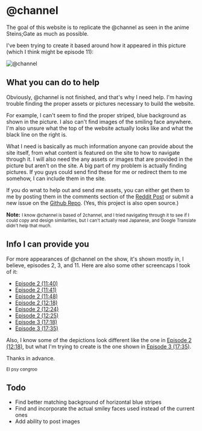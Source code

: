 <h1>@channel</h1>

<p>The goal of this website is to replicate the @channel as seen in the anime Steins;Gate as much as possible.</p>

<p>I've been trying to create it based around how it appeared in this picture (which I think might be episode 11):</p>

<p><img class="sample-photo" src="https://raw.githubusercontent.com/PiJoules/-channel/master/public/@channel.png" alt="@channel" /></p>

<h2>What you can do to help</h2>

<p>Obviously, @channel is not finished, and that's why I need help. I'm having trouble finding the proper assets or pictures necessary to build the website.</p>

<p>For example, I can't seem to find the proper striped, blue background as shown in the picture. I also can't find images of the smiling face anywhere. I'm also unsure what the top of the website actually looks like and what the black line on the right is.</p>

<p>What I need is basically as much information anyone can provide about the site itself, from what content is featured on the site to how to navigate through it. I will also need the any assets or images that are provided in the picture but aren't on the site. A big part of my problem is actually finding pictures. If you guys could send find these for me or redirect them to me somehow, I can include them in the site.</p>

<p>If you do wnat to help out and send me assets, you can either get them to me by posting them in the comments section of the <a target="_blank" href="http://www.reddit.com/r/steinsgate/comments/2xingy/need_help_creating_the_channel_of_steinsgate/" >Reddit Post</a> or submit a new issue on the <a target="_blank" href="https://github.com/PiJoules/-channel" >Github Repo</a>. (Yes, this project is also open source.)</p>

<p><strong>Note:</strong> <small>I know @channel is based of 2channel, and I tried navigating through it to see if I could copy and design similarities, but I can't actually read Japanese, and Google Translate didn't help that much.</small></p>

<h2>Info I can provide you</h2>

<p>For more appearances of @channel on the show, it's shown mostly in, I believe, episodes 2, 3, and 11. Here are also some other screencaps I took of it:</p>

<ul>
<li><a target="_blank" href="https://raw.githubusercontent.com/PiJoules/-channel/master/public/@channel-ep2-1140.png">Episode 2 (11:40)</a></li>
<li><a target="_blank" href="https://raw.githubusercontent.com/PiJoules/-channel/master/public/@channel-ep2-1141.png">Episode 2 (11:41)</a></li>
<li><a target="_blank" href="https://raw.githubusercontent.com/PiJoules/-channel/master/public/@channel-ep2-1148.png">Episode 2 (11:48)</a></li>
<li><a target="_blank" href="https://raw.githubusercontent.com/PiJoules/-channel/master/public/@channel-ep2-1218.png">Episode 2 (12:18)</a></li>
<li><a target="_blank" href="https://raw.githubusercontent.com/PiJoules/-channel/master/public/@channel-ep2-1224.png">Episode 2 (12:24)</a></li>
<li><a target="_blank" href="https://raw.githubusercontent.com/PiJoules/-channel/master/public/@channel-ep2-1225.png">Episode 2 (12:25)</a></li>
<li><a target="_blank" href="https://raw.githubusercontent.com/PiJoules/-channel/master/public/@channel-ep3-1718.png">Episode 3 (17:18)</a></li>
<li><a target="_blank" href="https://raw.githubusercontent.com/PiJoules/-channel/master/public/@channel-ep3-1735.png">Episode 3 (17:35)</a></li>
</ul>

<p>Also, I know some of the depictions look different like the one in <a target="_blank" href="https://raw.githubusercontent.com/PiJoules/-channel/master/public/@channel-ep2-1218.png">Episode 2 (12:18)</a>, but what I'm trying to create is the one shown in <a target="_blank" href="https://raw.githubusercontent.com/PiJoules/-channel/master/public/@channel-ep3-1735.png">Episode 3 (17:35)</a>.</p>

<p>Thanks in advance.</p>
<p><small>El psy congroo</small></p>

<h2>Todo</h2>

<ul>
    <li>Find better matching background of horizontal blue stripes</li>
    <li>Find and incorporate the actual smiley faces used instead of the current ones</li>
    <li>Add ability to post images</li>
</ul>
